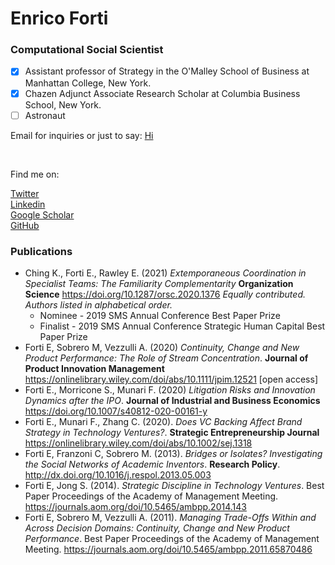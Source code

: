 # Enrico Forti
### Computational Social Scientist

- [x] Assistant professor of Strategy in the O'Malley School of Business at Manhattan College, New York.
- [x] Chazen Adjunct Associate Research Scholar at Columbia Business School, New York.
- [ ] Astronaut

Email for inquiries or just to say: <a href="mailto:e.forti@manhattan.edu">Hi</a>
<div>&nbsp;</div>

Find me on:

  <a href="https://twitter.com/fortienrico" target="_blank">Twitter</a><br/>
  <a href="https://www.linkedin.com/in/enricoforti" target="_blank">Linkedin</a><br/>
  <a href="https://scholar.google.com/citations?hl=en&amp;user=G4jC5vcAAAAJ&amp;view_op=list_works&amp;sortby=pubdate" target="_blank">Google Scholar</a><br/>
  <a href="http://github.com/enricoforti" target="_blank">GitHub</a>


### Publications

- Ching K., Forti E., Rawley E. (2021) _Extemporaneous Coordination in Specialist Teams: The Familiarity Complementarity_ **Organization Science** https://doi.org/10.1287/orsc.2020.1376 _Equally contributed. Authors listed in alphabetical order._
  - Nominee - 2019 SMS Annual Conference Best Paper Prize
  - Finalist - 2019 SMS Annual Conference Strategic Human Capital Best Paper Prize
- Forti E, Sobrero M, Vezzulli A. (2020) _Continuity, Change and New Product Performance: The Role of Stream Concentration_. **Journal of Product Innovation Management** https://onlinelibrary.wiley.com/doi/abs/10.1111/jpim.12521 [open access]
- Forti E., Morricone S., Munari F. (2020) _Litigation Risks and Innovation Dynamics after the IPO_. **Journal of Industrial and Business Economics** https://doi.org/10.1007/s40812-020-00161-y 
- Forti E., Munari F., Zhang C. (2020). _Does VC Backing Affect Brand Strategy in Technology Ventures?_. **Strategic Entrepreneurship Journal** https://onlinelibrary.wiley.com/doi/abs/10.1002/sej.1318 
- Forti E, Franzoni C, Sobrero M. (2013). _Bridges or Isolates? Investigating the Social Networks of Academic Inventors_. **Research Policy**. http://dx.doi.org/10.1016/j.respol.2013.05.003
- Forti E, Jong S. (2014). _Strategic Discipline in Technology Ventures_. Best Paper Proceedings of the Academy of Management Meeting. https://journals.aom.org/doi/10.5465/ambpp.2014.143 
- Forti E, Sobrero M, Vezzulli A. (2011). _Managing Trade-Offs Within and Across Decision Domains: Continuity, Change and New Product Performance_. Best Paper Proceedings of the Academy of Management Meeting. https://journals.aom.org/doi/10.5465/ambpp.2011.65870486 
